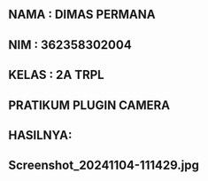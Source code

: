 NAMA : DIMAS PERMANA
-
NIM : 362358302004
-
KELAS : 2A TRPL
-
PRATIKUM PLUGIN CAMERA
-
HASILNYA:
-
Screenshot_20241104-111429.jpg
-
